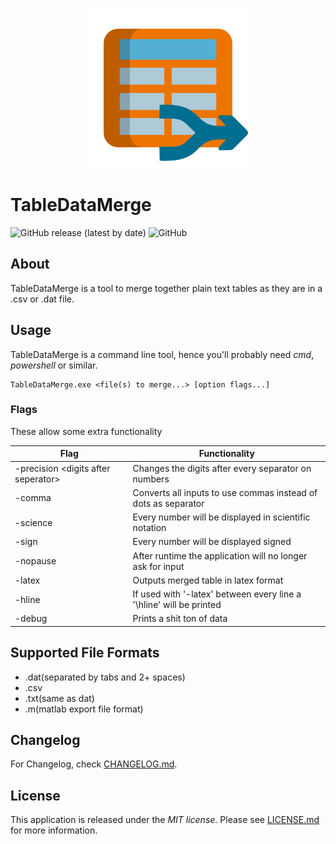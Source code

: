 <p align="center">
    <img src="icon/icon.svg" width="256"/>
</p>

# TableDataMerge
![GitHub release (latest by date)](https://img.shields.io/github/v/release/derPiepmatz/TableDataMerge)
![GitHub](https://img.shields.io/github/license/derPiepmatz/TableDataMerge)

## About
TableDataMerge is a tool to merge together plain text tables as they are in a
.csv or .dat file.

## Usage
TableDataMerge is a command line tool, hence you'll probably need *cmd*,
*powershell* or similar.

```
TableDataMerge.exe <file(s) to merge...> [option flags...]
```

### Flags
These allow some extra functionality

Flag | Functionality
-----| -------------
-precision \<digits after seperator\> | Changes the digits after every separator on numbers
-comma | Converts all inputs to use commas instead of dots as separator
-science | Every number will be displayed in scientific notation
-sign | Every number will be displayed signed
-nopause | After runtime the application will no longer ask for input
-latex | Outputs merged table in latex format
-hline | If used with '-latex' between every line a '\hline' will be printed
-debug | Prints a shit ton of data

## Supported File Formats
- .dat(separated by tabs and 2+ spaces)
- .csv
- .txt(same as dat)
- .m(matlab export file format)

## Changelog
For Changelog, check [CHANGELOG.md](CHANGELOG.md).

## License
This application is released under the *MIT license*.
Please see [LICENSE.md](LICENSE.md) for more information.